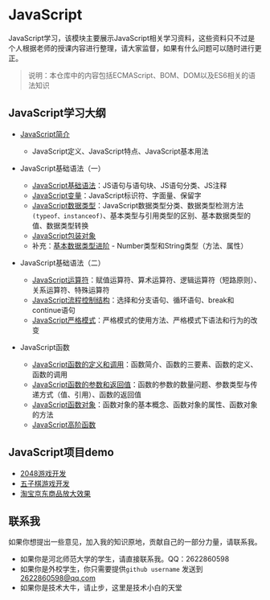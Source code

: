 # JavaScript

JavaScript学习，该模块主要展示JavaScript相关学习资料，这些资料只不过是个人根据老师的授课内容进行整理，请大家监督，如果有什么问题可以随时进行更正。

> 说明：本仓库中的内容包括ECMAScript、BOM、DOM以及ES6相关的语法知识

## JavaScript学习大纲

+ [JavaScript简介](https://github.com/fuziwang/JavaScript/blob/master/docs/01%20JavaScript%20introduction.md)
  + JavaScript定义、JavaScript特点、JavaScript基本用法


+ JavaScript基础语法（一）
  + [JavaScript基础语法](https://github.com/fuziwang/JavaScript/blob/master/docs/02%20JavaScript%20basic.md#javascript%E5%9F%BA%E7%A1%80%E8%AF%AD%E6%B3%95)：JS语句与语句块、JS语句分类、JS注释
  + [JavaScript变量](https://github.com/fuziwang/JavaScript/blob/master/docs/02%20JavaScript%20basic.md#javascript%E5%8F%98%E9%87%8F)：JavaScript标识符、字面量、保留字
  + [JavaScript数据类型](https://github.com/fuziwang/JavaScript/blob/master/docs/02%20JavaScript%20basic.md#js%E7%9A%84%E6%95%B0%E6%8D%AE%E7%B1%BB%E5%9E%8B)：JavaScript数据类型分类、数据类型检测方法`(typeof、instanceof)`、基本类型与引用类型的区别、基本数据类型的值、数据类型转换
  + [JavaScript包装对象](https://github.com/fuziwang/JavaScript/blob/master/docs/02%20JavaScript%20basic.md#%E5%8C%85%E8%A3%85%E5%AF%B9%E8%B1%A1)
  + 补充：[基本数据类型进阶](https://github.com/fuziwang/JavaScript/blob/master/docs/Basic-DateType-advanced.md) - Number类型和String类型（方法、属性）


+ JavaScript基础语法（二）
  + [JavaScript运算符](https://github.com/fuziwang/JavaScript/blob/master/docs/03%20JavaScript%20basic2.md#javascript%E8%BF%90%E7%AE%97%E7%AC%A6)：赋值运算符、算术运算符、逻辑运算符（短路原则）、关系运算符、特殊运算符
  + [JavaScript流程控制结构](https://github.com/fuziwang/JavaScript/blob/master/docs/03%20JavaScript%20basic2.md#javascript%E6%B5%81%E7%A8%8B%E6%8E%A7%E5%88%B6%E7%BB%93%E6%9E%84)：选择和分支语句、循环语句、break和continue语句
  + [JavaScript严格模式](https://github.com/fuziwang/JavaScript/blob/master/docs/03%20JavaScript%20basic2.md#js%E4%B8%A5%E6%A0%BC%E6%A8%A1%E5%BC%8F)：严格模式的使用方法、严格模式下语法和行为的改变


+ JavaScript函数
  + [JavaScript函数的定义和调用](https://github.com/fuziwang/JavaScript/blob/master/docs/04%20JavaScript%20function.md#%E5%87%BD%E6%95%B0%E7%9A%84%E5%AE%9A%E4%B9%89%E5%92%8C%E8%B0%83%E7%94%A8)：函数简介、函数的三要素、函数的定义、函数的调用
  + [JavaScript函数的参数和返回值](https://github.com/fuziwang/JavaScript/blob/master/docs/04%20JavaScript%20function.md#%E5%87%BD%E6%95%B0%E7%9A%84%E5%8F%82%E6%95%B0%E5%92%8C%E8%BF%94%E5%9B%9E%E5%80%BC)：函数的参数的数量问题、参数类型与传递方式（值、引用）、函数的返回值
  + [JavaScript函数对象](https://github.com/fuziwang/JavaScript/blob/master/docs/04%20JavaScript%20function.md#%E5%87%BD%E6%95%B0%E5%AF%B9%E8%B1%A1)：函数对象的基本概念、函数对象的属性、函数对象的方法
  + [JavaScript高阶函数](https://github.com/fuziwang/JavaScript/blob/master/docs/04%20JavaScript%20function.md#%E9%AB%98%E9%98%B6%E5%87%BD%E6%95%B0)

## JavaScript项目demo

+ [2048游戏开发](https://github.com/fuziwang/JavaScript/tree/master/src/2048)
+ [五子棋游戏开发](https://github.com/fuziwang/JavaScript/tree/master/src/%E4%BA%94%E5%AD%90%E6%A3%8B)
+ [淘宝京东商品放大效果](https://github.com/fuziwang/JavaScript/tree/master/src/%E6%B7%98%E5%AE%9D%E6%94%BE%E5%A4%A7)

## 联系我

如果你想提出一些意见，加入我的知识原地，贡献自己的一部分力量，请联系我。

- 如果你是河北师范大学的学生，请直接联系我。QQ：2622860598
- 如果你是外校学生，你只需要提供`github username` 发送到[2622860598@qq.com](mailto:209702737@qq.com)
- 如果你是技术大牛，请止步，这里是技术小白的天堂

